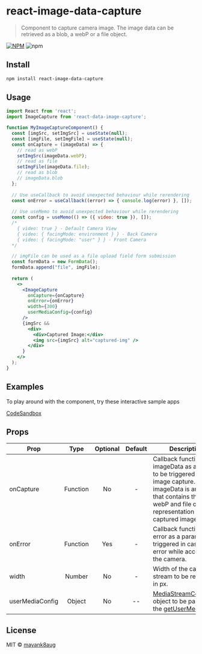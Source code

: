 # react-image-data-capture

> Component to capture camera image. The image data can be retrieved as a blob, a webP or a file object.

[![NPM](https://img.shields.io/npm/v/react-image-data-capture.svg)](https://www.npmjs.com/package/react-image-data-capture) ![npm](https://img.shields.io/npm/dm/react-image-data-capture)

## Install

```bash
npm install react-image-data-capture
```

## Usage

```jsx
import React from 'react';
import ImageCapture from 'react-data-image-capture';

function MyImageCaptureComponent() {
  const [imgSrc, setImgSrc] = useState(null);
  const [imgFile, setImgFile] = useState(null);
  const onCapture = (imageData) => {
    // read as webP
    setImgSrc(imageData.webP);
    // read as file
    setImgFile(imageData.file);
    // read as blob
    // imageData.blob
  };
  
  // Use useCallback to avoid unexpected behaviour while rerendering
  const onError = useCallback((error) => { console.log(error) }, []);
  
  // Use useMemo to avoid unexpected behaviour while rerendering
  const config = useMemo(() => ({ video: true }), []);
  /*
    { video: true } - Default Camera View
    { video: { facingMode: environment } } - Back Camera
    { video: { facingMode: "user" } } - Front Camera
  */

  // imgFile can be used as a file upload field form submission
  const formData = new FormData();
  formData.append("file", imgFile);
  
  return (
    <>
      <ImageCapture
        onCapture={onCapture}
        onError={onError}
        width={300}
        userMediaConfig={config}
      />
      {imgSrc &&
        <div>
          <div>Captured Image:</div>
          <img src={imgSrc} alt="captured-img" />
        </div>
      }
    </>
  );
}
```

## Examples

To play around with the component, try these interactive sample apps

[CodeSandbox](https://codesandbox.io/s/react-image-data-capture-5cc5z)


## Props

| Prop | Type | Optional | Default | Description |
| --- | :---: | :---: | :---: | --- |
| onCapture | Function | No | - | Callback function with imageData as a param to be triggered on image capture. imageData is an object that contains the blob, webP and file object representation of the captured image. |
| onError | Function | Yes | - | Callback function with error as a param to be triggered in case of error while accessing the camera. | |
| width | Number | No | - | Width of the camera stream to be rendered in px. |
| userMediaConfig | Object | No | -- | [MediaStreamContraints](https://developer.mozilla.org/en-US/docs/Web/API/MediaStreamConstraints) object to be passed to the [getUserMedia](https://developer.mozilla.org/en-US/docs/Web/API/MediaDevices/getUserMedia). |



## License

MIT © [mayank8aug](https://github.com/mayank8aug)
